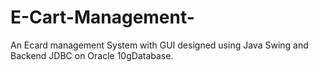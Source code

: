 # E-Cart-Management-
An Ecard management System with GUI designed using Java Swing and Backend JDBC on Oracle 10gDatabase.  
